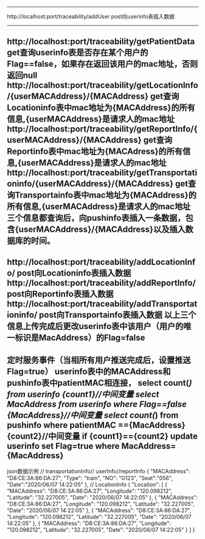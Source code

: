 
----------------------------------------------------------------------------------------
http://localhost:port/traceability/addUser  post向userinfo表插入数据

----------------------------------------------------------------------------------------
http://localhost:port/traceability/getPatientData   get查询userinfo表是否存在某个用户的Flag==false，如果存在返回该用户的mac地址，否则返回null
http://localhost:port/traceability/getLocationInfo/{userMACAddress}/{MACAddress}     get查询Locationinfo表中mac地址为{MACAddress}的所有信息,{userMACAddress}是请求人的mac地址
http://localhost:port/traceability/getReportInfo/{userMACAddress}/{MACAddress}   get查询Reportinfo表中mac地址为{MACAdress}的所有信息,{userMACAddress}是请求人的mac地址
http://localhost:port/traceability/getTransportationinfo/{userMACAddress}/{MACAddress}   get查询Transportainfo表中mac地址为{MACAddress}的所有信息,{userMACAddress}是请求人的mac地址
三个信息都查询后，向pushinfo表插入一条数据，包含{userMACAddress}/{MACAddress}以及插入数据库的时间。
----------------------------------------------------------------------------------------
http://localhost:port/traceability/addLocationInfo/  post向Locationinfo表插入数据
http://localhost:port/traceability/addReportInfo/   post向Reportinfo表插入数据
http://localhost:port/traceability/addTransportationinfo/   post向Transportainfo表插入数据
以上三个信息上传完成后更改userinfo表中该用户（用户的唯一标识是MacAddress）的Flag=false
----------------------------------------------------------------------------------------
定时服务事件（当相所有用户推送完成后，设置推送Flag=true）
userinfo表中的MACAddress和pushinfo表中patientMAC相连接，
select count(*) from userinfo
{count1}//中间变量
select  MacAddress from userinfo where Flag==false
{MacAddress}//中间变量
select count(*) from pushinfo where patientMAC =={MacAddress}
{count2}//中间变量
if {count1}=={count2}
update userinfo set Flag=true where MacAddress={MacAddress}
-------------------------------------------------------------------------------------------
json数据示例
// transportationInfo// userInfo//reportInfo
{
    "MACAddress": "D8:CE:3A:86:DA:27",
    "Type": "train",
    "NO": "G123",
    "Seat":"056",
    "Date":"2020/06/07 14:22:05"
},
// LocationInfo
{
    "Location": [
        {
            "MACAddress": "D8:CE:3A:86:DA:27",
            "Longitude": "120.098212",
            "Latitude": "32.227005",
            "Date": "2020/06/07 14:22:05"
        },
        {
            "MACAddress": "D8:CE:3A:86:DA:27",
            "Longitude": "120.098212",
            "Latitude": "32.227005",
            "Date": "2020/06/07 14:22:05"
        },
        {
            "MACAddress": "D8:CE:3A:86:DA:27",
            "Longitude": "120.098212",
            "Latitude": "32.227005",
            "Date": "2020/06/07 14:22:05"
        },
        {
            "MACAddress": "D8:CE:3A:86:DA:27",
            "Longitude": "120.098212",
            "Latitude": "32.227005",
            "Date": "2020/06/07 14:22:05"
        }
    ]
}